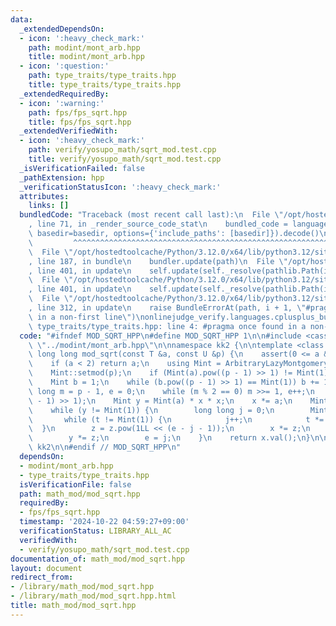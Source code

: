 ```yaml
---
data:
  _extendedDependsOn:
  - icon: ':heavy_check_mark:'
    path: modint/mont_arb.hpp
    title: modint/mont_arb.hpp
  - icon: ':question:'
    path: type_traits/type_traits.hpp
    title: type_traits/type_traits.hpp
  _extendedRequiredBy:
  - icon: ':warning:'
    path: fps/fps_sqrt.hpp
    title: fps/fps_sqrt.hpp
  _extendedVerifiedWith:
  - icon: ':heavy_check_mark:'
    path: verify/yosupo_math/sqrt_mod.test.cpp
    title: verify/yosupo_math/sqrt_mod.test.cpp
  _isVerificationFailed: false
  _pathExtension: hpp
  _verificationStatusIcon: ':heavy_check_mark:'
  attributes:
    links: []
  bundledCode: "Traceback (most recent call last):\n  File \"/opt/hostedtoolcache/Python/3.12.0/x64/lib/python3.12/site-packages/onlinejudge_verify/documentation/build.py\"\
    , line 71, in _render_source_code_stat\n    bundled_code = language.bundle(stat.path,\
    \ basedir=basedir, options={'include_paths': [basedir]}).decode()\n          \
    \         ^^^^^^^^^^^^^^^^^^^^^^^^^^^^^^^^^^^^^^^^^^^^^^^^^^^^^^^^^^^^^^^^^^^^^^^^^^^^^^^^^\n\
    \  File \"/opt/hostedtoolcache/Python/3.12.0/x64/lib/python3.12/site-packages/onlinejudge_verify/languages/cplusplus.py\"\
    , line 187, in bundle\n    bundler.update(path)\n  File \"/opt/hostedtoolcache/Python/3.12.0/x64/lib/python3.12/site-packages/onlinejudge_verify/languages/cplusplus_bundle.py\"\
    , line 401, in update\n    self.update(self._resolve(pathlib.Path(included), included_from=path))\n\
    \  File \"/opt/hostedtoolcache/Python/3.12.0/x64/lib/python3.12/site-packages/onlinejudge_verify/languages/cplusplus_bundle.py\"\
    , line 401, in update\n    self.update(self._resolve(pathlib.Path(included), included_from=path))\n\
    \  File \"/opt/hostedtoolcache/Python/3.12.0/x64/lib/python3.12/site-packages/onlinejudge_verify/languages/cplusplus_bundle.py\"\
    , line 312, in update\n    raise BundleErrorAt(path, i + 1, \"#pragma once found\
    \ in a non-first line\")\nonlinejudge_verify.languages.cplusplus_bundle.BundleErrorAt:\
    \ type_traits/type_traits.hpp: line 4: #pragma once found in a non-first line\n"
  code: "#ifndef MOD_SQRT_HPP\n#define MOD_SQRT_HPP 1\n\n#include <cassert>\n\n#include\
    \ \"../modint/mont_arb.hpp\"\n\nnamespace kk2 {\n\ntemplate <class T, class U>\
    \ long long mod_sqrt(const T &a, const U &p) {\n    assert(0 <= a && a < p);\n\
    \    if (a < 2) return a;\n    using Mint = ArbitraryLazyMontgomeryModInt<54105064>;\n\
    \    Mint::setmod(p);\n    if (Mint(a).pow((p - 1) >> 1) != Mint(1)) return -1;\n\
    \    Mint b = 1;\n    while (b.pow((p - 1) >> 1) == Mint(1)) b += 1;\n    long\
    \ long m = p - 1, e = 0;\n    while (m % 2 == 0) m >>= 1, e++;\n    Mint x = Mint(a).pow((m\
    \ - 1) >> 1);\n    Mint y = Mint(a) * x * x;\n    x *= a;\n    Mint z = Mint(b).pow(m);\n\
    \    while (y != Mint(1)) {\n        long long j = 0;\n        Mint t = y;\n \
    \       while (t != Mint(1)) {\n            j++;\n            t *= t;\n      \
    \  }\n        z = z.pow(1LL << (e - j - 1));\n        x *= z;\n        z *= z;\n\
    \        y *= z;\n        e = j;\n    }\n    return x.val();\n}\n\n} // namespace\
    \ kk2\n\n#endif // MOD_SQRT_HPP\n"
  dependsOn:
  - modint/mont_arb.hpp
  - type_traits/type_traits.hpp
  isVerificationFile: false
  path: math_mod/mod_sqrt.hpp
  requiredBy:
  - fps/fps_sqrt.hpp
  timestamp: '2024-10-22 04:59:27+09:00'
  verificationStatus: LIBRARY_ALL_AC
  verifiedWith:
  - verify/yosupo_math/sqrt_mod.test.cpp
documentation_of: math_mod/mod_sqrt.hpp
layout: document
redirect_from:
- /library/math_mod/mod_sqrt.hpp
- /library/math_mod/mod_sqrt.hpp.html
title: math_mod/mod_sqrt.hpp
---
```

